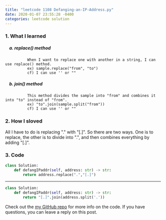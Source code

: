 ```yaml
---
title: "leetcode 1108 Defanging-an-IP-Address.py"
date: 2020-01-07 23:55:28 -0400
categories: leetcode solution
---
```


### 1. What I learned
##### &nbsp;&nbsp;&nbsp;&nbsp;a. replace() method
              When I want to replace one with another in a string, I can use replace() method.
              ex) sample.replace("from", "to")  
              cf) I can use '' or ""
              
##### &nbsp;&nbsp;&nbsp;&nbsp;b. join() method
              This method divides the sample into "from" and combines it into "to" instead of "from".
              ex) "to".join(sample.split("from"))    
              cf) I can use '' or ""

### 2. How I sloved
All I have to do is replacing "." with "[.]". So there are two ways. One is to replace, the other is to divide into ".", and then combines everything by adding "[.]". 

### 3. Code
```python
class Solution:  
    def defangIPaddr(self, address: str) -> str:  
        return address.replace(".","[.]")  
```
---

```python
class Solution:  
    def defangIPaddr(self, address: str) -> str:  
        return "[.]".join(address.split('.'))  
```

Check out the [my GitHub repo][hyuk-gh] for more info on the code. If you have questions, you can leave a reply on this post.

[hyuk-gh]:   https://github.com/dlgur1994/StudyAlgorithms/tree/master/leetcode
